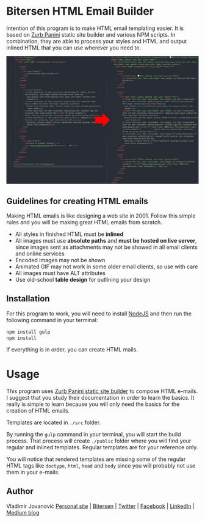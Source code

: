 # Bitersen HTML Email Builder
Intention of this program is to make HTML email templating easier. It is based on [Zurb Panini](https://foundation.zurb.com/sites/docs/panini.html) static site builder and various NPM scripts. In combination, they are able to process your styles and HTML and output inlined HTML that you can use wherever you need to. 

![Inlining styles](/images/inline.png)

## Guidelines for creating HTML emails

Making HTML emails is like designing a web site in 2001. Follow this simple rules and you will be making great HTML emails from scratch.

* All styles in finished HTML must be **inlined**
* All images must use **absolute paths** and **must be hosted on live server**, since images sent as attachments may not be showed in all email clients and online services
* Encoded images may not be shown
* Animated GIF may not work in some older email clients, so use with care
* All images must have ALT attributes
* Use old-school **table design** for outlining your design

## Installation
For this program to work, you will need to install [NodeJS](http://nodejs.org/) and then run the following command in your terminal:

    npm install gulp
    npm install
    
If everything is in order, you can create HTML mails.

# Usage
This program uses [Zurb Panini static site builder](https://foundation.zurb.com/sites/docs/panini.html) to compose HTML e-mails. I suggest that you study their documentation in order to learn the basics. It really is simple to learn because you will only need the basics for the creation of HTML emails.

Templates are located in `./src` folder.  

By running the `gulp` command in your terminal, you will start the build process. That process will create `./public` folder where you will find your regular and inlined templates. Regular templates are for your reference only.

You will notice that rendered templates are missing some of the regular HTML tags like `doctype`, `html`, `head` and `body` since you will probably not use them in your e-mails.


## Author
Vladimir Jovanović
[Personal site](https://www.webdizajn.org) | [Bitersen](https://www.bitersen.com) | [Twitter](https://twitter.com/vlasterx) | [Facebook](https://vx.rs/face) | [LinkedIn](http://vx.rs/linkedin) | [Medium blog](https://www.medium.com/bitersen) 